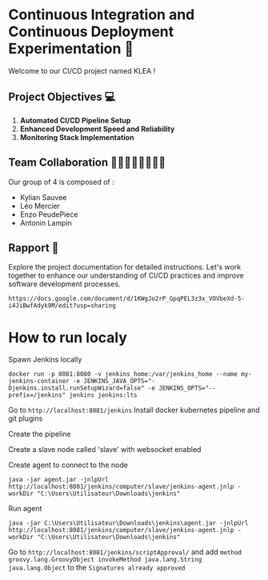 # Continuous Integration and Continuous Deployment Experimentation 🚀

Welcome to our CI/CD project named KLEA ! 

## Project Objectives 💻

1. **Automated CI/CD Pipeline Setup**
2. **Enhanced Development Speed and Reliability**
3. **Monitoring Stack Implementation**
 
## Team Collaboration 👨🏻‍👨🏻‍👦🏻‍👦🏻

Our group of 4 is composed of : 
 - Kylian Sauvee
 - Léo Mercier
 - Enzo PeudePiece
 - Antonin Lampin

## Rapport 📄

Explore the project documentation for detailed instructions. Let's work together to enhance our understanding of CI/CD practices and improve software development processes.

```
https://docs.google.com/document/d/1KWgJo2rP_GpqPEL3z3x_VOVbeXd-5-i4JiBwfAdyk9M/edit?usp=sharing
```

# How to run localy

Spawn Jenkins locally
```
docker run -p 8081:8080 -v jenkins_home:/var/jenkins_home --name my-jenkins-container -e JENKINS_JAVA_OPTS="-Djenkins.install.runSetupWizard=false" -e JENKINS_OPTS="--prefix=/jenkins" jenkins jenkins:lts
```

Go to `http://localhost:8081/jenkins`
Install docker kubernetes pipeline and git plugins

Create the pipeline

Create a slave node called 'slave' with websocket enabled

Create agent to connect to the node
```
java -jar agent.jar -jnlpUrl http://localhost:8081/jenkins/computer/slave/jenkins-agent.jnlp -workDir "C:\Users\Utilisateur\Downloads\jenkins"
```

Run agent
```
java -jar C:\Users\Utilisateur\Downloads\jenkins\agent.jar -jnlpUrl http://localhost:8081/jenkins/computer/slave/jenkins-agent.jnlp -workDir "C:\Users\Utilisateur\Downloads\jenkins"
```

Go to `http://localhost:8081/jenkins/scriptApproval/` and add `method groovy.lang.GroovyObject invokeMethod java.lang.String java.lang.Object` to the `Signatures already approved`

